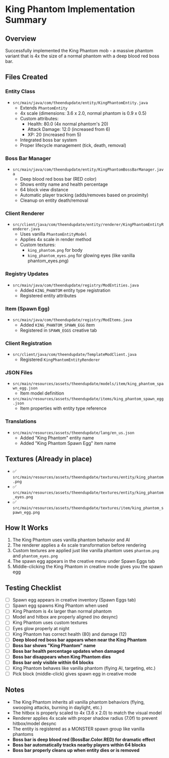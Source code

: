 # King Phantom Implementation Summary

## Overview
Successfully implemented the King Phantom mob - a massive phantom variant that is 4x the size of a normal phantom with a deep blood red boss bar.

## Files Created

### Entity Class
- `src/main/java/com/theendupdate/entity/KingPhantomEntity.java`
  - Extends `PhantomEntity`
  - 4x scale (dimensions: 3.6 x 2.0, normal phantom is 0.9 x 0.5)
  - Custom attributes:
    - Health: 80.0 (4x normal phantom's 20)
    - Attack Damage: 12.0 (increased from 6)
    - XP: 20 (increased from 5)
  - Integrated boss bar system
  - Proper lifecycle management (tick, death, removal)

### Boss Bar Manager
- `src/main/java/com/theendupdate/entity/KingPhantomBossBarManager.java`
  - Deep blood red boss bar (RED color)
  - Shows entity name and health percentage
  - 64 block view distance
  - Automatic player tracking (adds/removes based on proximity)
  - Cleanup on entity death/removal

### Client Renderer
- `src/client/java/com/theendupdate/entity/renderer/KingPhantomEntityRenderer.java`
  - Uses vanilla `PhantomEntityModel`
  - Applies 4x scale in render method
  - Custom textures:
    - `king_phantom.png` for body
    - `king_phantom_eyes.png` for glowing eyes (like vanilla phantom_eyes.png)

### Registry Updates
- `src/main/java/com/theendupdate/registry/ModEntities.java`
  - Added `KING_PHANTOM` entity type registration
  - Registered entity attributes

### Item (Spawn Egg)
- `src/main/java/com/theendupdate/registry/ModItems.java`
  - Added `KING_PHANTOM_SPAWN_EGG` item
  - Registered in `SPAWN_EGGS` creative tab

### Client Registration
- `src/client/java/com/theendupdate/TemplateModClient.java`
  - Registered `KingPhantomEntityRenderer`

### JSON Files
- `src/main/resources/assets/theendupdate/models/item/king_phantom_spawn_egg.json`
  - Item model definition
- `src/main/resources/assets/theendupdate/items/king_phantom_spawn_egg.json`
  - Item properties with entity type reference

### Translations
- `src/main/resources/assets/theendupdate/lang/en_us.json`
  - Added "King Phantom" entity name
  - Added "King Phantom Spawn Egg" item name

## Textures (Already in place)
- ✅ `src/main/resources/assets/theendupdate/textures/entity/king_phantom.png`
- ✅ `src/main/resources/assets/theendupdate/textures/entity/king_phantom_eyes.png`
- ✅ `src/main/resources/assets/theendupdate/textures/item/king_phantom_spawn_egg.png`

## How It Works
1. The King Phantom uses vanilla phantom behavior and AI
2. The renderer applies a 4x scale transformation before rendering
3. Custom textures are applied just like vanilla phantom uses `phantom.png` and `phantom_eyes.png`
4. The spawn egg appears in the creative menu under Spawn Eggs tab
5. Middle-clicking the King Phantom in creative mode gives you the spawn egg

## Testing Checklist
- [ ] Spawn egg appears in creative inventory (Spawn Eggs tab)
- [ ] Spawn egg spawns King Phantom when used
- [ ] King Phantom is 4x larger than normal phantom
- [ ] Model and hitbox are properly aligned (no desync)
- [ ] King Phantom uses custom textures
- [ ] Eyes glow properly at night
- [ ] King Phantom has correct health (80) and damage (12)
- [ ] **Deep blood red boss bar appears when near the King Phantom**
- [ ] **Boss bar shows "King Phantom" name**
- [ ] **Boss bar health percentage updates when damaged**
- [ ] **Boss bar disappears when King Phantom dies**
- [ ] **Boss bar only visible within 64 blocks**
- [ ] King Phantom behaves like vanilla phantom (flying AI, targeting, etc.)
- [ ] Pick block (middle-click) gives spawn egg in creative mode

## Notes
- The King Phantom inherits all vanilla phantom behaviors (flying, swooping attacks, burning in daylight, etc.)
- The hitbox is properly scaled to 4x (3.6 x 2.0) to match the visual model
- Renderer applies 4x scale with proper shadow radius (7.0f) to prevent hitbox/model desync
- The entity is registered as a MONSTER spawn group like vanilla phantoms
- **Boss bar is deep blood red (BossBar.Color.RED) for dramatic effect**
- **Boss bar automatically tracks nearby players within 64 blocks**
- **Boss bar properly cleans up when entity dies or is removed**

